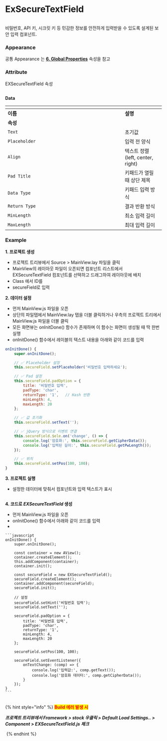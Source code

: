# ExSecureTextField

<figure><img src="../../.gitbook/assets/스크린샷 2025-06-27 164147.png" alt=""><figcaption></figcaption></figure>

비밀번호, API 키, 시크릿 키 등 민감한 정보를 안전하게 입력받을 수 있도록 설계된 보안 입력 컴포넌트.



### Appearance

공통 Appearance 는 [**6. Global Properties**](<../../Guide for SpiderGen/06  SpiderGen Editor/04  Properties Pane/02 Appearence.md>) 속성을 참고

### Attribute

EXSecureTextField 속성

<figure><img src="../../.gitbook/assets/스크린샷 2025-06-30 093412.png" alt=""><figcaption></figcaption></figure>

**Data**

<table data-header-hidden><thead><tr><th width="361"></th><th></th></tr></thead><tbody><tr><td><strong>이름</strong></td><td><strong>설명</strong></td></tr><tr><td><strong>속성</strong></td><td></td></tr><tr><td><code>Text</code></td><td>초기값</td></tr><tr><td><code>Placeholder</code></td><td>입력 전 양식</td></tr><tr><td><code>Align</code></td><td>텍스트 정렬(left, center, right)</td></tr><tr><td><code>Pad Title</code></td><td>키패드가 열릴 때 상단 제목</td></tr><tr><td><code>Data Type</code></td><td>키패드 입력 방식</td></tr><tr><td><code>Return Type</code></td><td>결과 반환 방식</td></tr><tr><td><code>MinLength</code></td><td>최소 입력 길이</td></tr><tr><td><code>MaxLength</code></td><td>최대 입력 길이</td></tr></tbody></table>

### Example

**1. 프로젝트 생성**

* 프로젝트 트리뷰에서 Source > MainView.lay 파일을 클릭
* MainView의 레이아웃 파일이 오픈되면 컴포넌트 리스트에서 EXSecureTextField 컴포넌트를 선택하고 드래그하여 레이아웃에 배치
* Class 에서 ID를&#x20;
* secureField로 입력



**2. 데이터 설정**

* 먼저 MainView.js 파일을 오픈
* 상단의 파일탭에서 MainView.lay 탭을 더블 클릭하거나 우측의 프로젝트 트리에서 MainView.js 파일을 더블 클릭
* 모든 화면뷰는 onInitDone() 함수가 존재하며 이 함수는 화면이 생성될 때 딱 한번 실행
* onInitDone() 함수에서 레이블의 텍스트 내용을 아래와 같이 코드를 입력

```javascript
onInitDone() {
    super.onInitDone();

    // ✅ Placeholder 설정
    this.secureField.setPlaceholder('비밀번호 입력하세요');

    // ✅ Pad 설정
    this.secureField.padOption = {
        title: '비밀번호 입력',
        padType: 'char',
        returnType: '1',   // Hash 반환
        minLength: 4,
        maxLength: 20
    };

    // ✅ 값 초기화
    this.secureField.setText('');

    // ✅ jQuery 방식으로 이벤트 연결
    this.secureField.$ele.on('change', () => {
        console.log('암호화:', this.secureField.getCipherData());
        console.log('입력된 길이:', this.secureField.getPwLength());
    });

    // ✅ 위치
    this.secureField.setPos(100, 100);
}
```

**3. 프로젝트 실행**

* 설정한 데이터에 맞춰서 컴포넌트와 입력 텍스트가 표시

<figure><img src="../../.gitbook/assets/스크린샷 2025-06-30 111554.png" alt=""><figcaption></figcaption></figure>

**4. 코드로&#x20;**_**EXSecureTextField**_**&#x20;생성**

* 먼저 MainView.js 파일을 오픈
* onInitDone() 함수에서 아래와 같이 코드를 입력
*

    ```javascript
    onInitDone() {
        super.onInitDone();

        const container = new AView();
        container.createElement();
        this.addComponent(container);
        container.init();

        const secureField = new EXSecureTextField();
        secureField.createElement();
        container.addComponent(secureField);
        secureField.init();

        // 설정
        secureField.setHint('비밀번호 입력');
        secureField.setText('');

        secureField.padOption = {
            title: '비밀번호 입력',
            padType: 'char',
            returnType: '1',
            minLength: 4,
            maxLength: 20
        };

        secureField.setPos(100, 100);

        secureField.setEventListener({
            onTextChange: (comp) => {
                console.log('입력값:', comp.getText());
                console.log('암호화 데이터:', comp.getCipherData());
            }
        });
    }
    ```

<figure><img src="../../.gitbook/assets/스크린샷 2025-06-30 110253.png" alt=""><figcaption></figcaption></figure>

{% hint style="info" %}
<mark style="color:red;">**Build 에러 발생 시**</mark>

_**프로젝트 트리뷰에서 Framework > stock 우클릭 > Default Load Settings.. > Component > EXSecureTextField.js 체크**_

<img src="../../.gitbook/assets/스크린샷 2025-06-30 093825.png" alt="" data-size="original">
{% endhint %}



